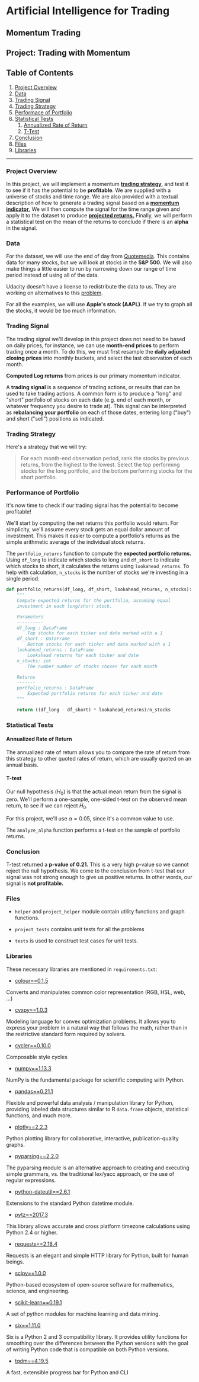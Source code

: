 
# Artificial Intelligence for Trading

## Momentum Trading

## Project: Trading with Momentum

## Table of Contents

1. [Project Overview](#overview)
2. [Data](#data)
3. [Trading Signal](#signal)
4. [Trading Strategy](#strategy)
5. [Performace of Portfolio](#performance)
6. [Statistical Tests](#tests)
    1. [Annualized Rate of Return](#annualized_ret)
    2. [T-Test](#t_test)
7. [Conclusion](#conclusion)
8. [Files](#files)
9. [Libraries](#lib)

<a id='overview'></a>

***

### Project Overview

In this project, we will implement a momentum [**trading strategy**](#4), and test it to see if it has the potential to be **profitable**. We are supplied with a universe of stocks and time range. We are also provided with a textual description of how to generate a trading signal based on a [**momentum indicator**.](#m_indicator) We will then compute the signal for the time range given and apply it to the dataset to produce [**projected returns.**](#projected_ret) Finally, we will perform a statistical test on the mean of the returns to conclude if there is an **alpha** in the signal.

<a id='data'></a>

### Data

For the dataset, we will use the end of day from [Quotemedia](https://www.quotemedia.com/). This contains data for many stocks, but we will look at stocks in the **S&P 500.** We will also make things a little easier to run by narrowing down our range of time period instead of using all of the data.

Udacity doesn't have a license to redistribute the data to us. They are working on alternatives to this [problem](https://github.com/udacity/artificial-intelligence-for-trading).

For all the examples, we will use **Apple's stock (AAPL)**. If we try to graph all the stocks, it would be too much information.

<a id='signal'></a>

### Trading Signal

The trading signal we'll develop in this project does not need to be based on daily prices, for instance, we can use **month-end prices** to perform trading once a month. To do this, we must first resample the **daily adjusted closing prices** into monthly buckets, and select the last observation of each month.

<a id='m_indicator'></a>

**Computed Log returns** from prices is our primary momentum indicator.

A **trading signal** is a sequence of trading actions, or results that can be used to take trading actions. A common form is to produce a "long" and "short" portfolio of stocks on each date (e.g. end of each month, or whatever frequency you desire to trade at). This signal can be interpreted as **rebalancing your portfolio** on each of those dates, entering long ("buy") and short ("sell") positions as indicated.

<a id='strategy'></a>

### Trading Strategy

Here's a strategy that we will try:

> For each month-end observation period, rank the stocks by previous returns, from the highest to the lowest. Select the top performing stocks for the long portfolio, and the bottom performing stocks for the short portfolio.

<a id='performance'></a>

### Performance of Portfolio

It's now time to check if our trading signal has the potential to become profitable!

We'll start by computing the net returns this portfolio would return. For simplicity, we'll assume every stock gets an equal dollar amount of investment. This makes it easier to compute a portfolio's returns as the simple arithmetic average of the individual stock returns.

<a id='projected_ret'></a>

 The `portfolio_returns` function to compute the **expected portfolio returns.** Using `df_long` to indicate which stocks to long and `df_short` to indicate which stocks to short, it calculates the returns using `lookahead_returns`. To help with calculation, `n_stocks` is the number of stocks we're investing in a single period.

```python
def portfolio_returns(df_long, df_short, lookahead_returns, n_stocks):
    """
    Compute expected returns for the portfolio, assuming equal
    investment in each long/short stock.

    Parameters
    ----------
    df_long : DataFrame
        Top stocks for each ticker and date marked with a 1
    df_short : DataFrame
        Bottom stocks for each ticker and date marked with a 1
    lookahead_returns : DataFrame
        Lookahead returns for each ticker and date
    n_stocks: int
        The number number of stocks chosen for each month

    Returns
    -------
    portfolio_returns : DataFrame
        Expected portfolio returns for each ticker and date
    """

    return ((df_long - df_short) * lookahead_returns)/n_stocks
```
<a id='tests'></a>

### Statistical Tests

<a id='annualized_ret'></a>

#### Annualized Rate of Return

The annualized rate of return allows you to compare the rate of return from this strategy to other quoted rates of return, which are usually quoted on an annual basis.

<a id='t_test'></a>

#### T-test

Our null hypothesis ($H_0$) is that the actual mean return from the signal is zero. We'll perform a one-sample, one-sided t-test on the observed mean return, to see if we can reject $H_0$.

For this project, we'll use $\alpha = 0.05$, since it's a common value to use.

The `analyze_alpha` function performs a t-test on the sample of portfolio returns.

<a id='conclusion'></a>

### Conclusion

T-test returned a **p-value of 0.21.** This is a very high p-value so we cannot reject the null hypothesis. We come to the conclusion from t-test that our signal was not strong enough to give us positive returns. In other words, our signal is **not profitable.**

<a id='files'></a>

### Files

- `helper` and `project_helper` module contain utility functions and graph functions.

- `project_tests` contains unit tests for all the problems

- `tests` is used to construct test cases for unit tests.

<a id='lib'></a>

### Libraries

These necessary libraries are mentioned in `requirements.txt`:

- [colour==0.1.5](https://github.com/vaab/colour)

Converts and manipulates common color representation (RGB, HSL, web, …)

- [cvxpy==1.0.3](https://github.com/cvxgrp/cvxpy/)

Modeling language for convex optimization problems. It allows you to express your problem in a natural way that follows the math, rather than in the restrictive standard form required by solvers.

- [cycler==0.10.0](https://matplotlib.org/cycler/)

Composable style cycles

- [numpy==1.13.3](http://www.numpy.org/)

NumPy is the fundamental package for scientific computing with Python.

- [pandas==0.21.1](https://github.com/pandas-dev/pandas)

Flexible and powerful data analysis / manipulation library for Python, providing labeled data structures similar to R `data.frame` objects, statistical functions, and much more.

- [plotly==2.2.3](https://plot.ly/python/)

Python plotting library for collaborative, interactive, publication-quality graphs.

- [pyparsing==2.2.0](https://github.com/pyparsing/pyparsing/)

The pyparsing module is an alternative approach to creating and executing simple grammars, vs. the traditional lex/yacc approach, or the use of regular expressions.

- [python-dateutil==2.6.1](https://dateutil.readthedocs.io/en/stable/)

Extensions to the standard Python datetime module.

- [pytz==2017.3](https://pythonhosted.org/pytz/)

This library allows accurate and cross platform timezone calculations using Python 2.4 or higher.

- [requests==2.18.4](http://docs.python-requests.org/en/master/)

Requests is an elegant and simple HTTP library for Python, built for human beings.

- [scipy==1.0.0](https://www.scipy.org/)

Python-based ecosystem of open-source software for mathematics, science, and engineering.

- [scikit-learn==0.19.1](https://scikit-learn.org/stable/)

A set of python modules for machine learning and data mining.

- [six==1.11.0](https://github.com/benjaminp/six)

Six is a Python 2 and 3 compatibility library. It provides utility functions for smoothing over the differences between the Python versions with the goal of writing Python code that is compatible on both Python versions.

- [tqdm==4.19.5](https://tqdm.github.io/)

A fast, extensible progress bar for Python and CLI